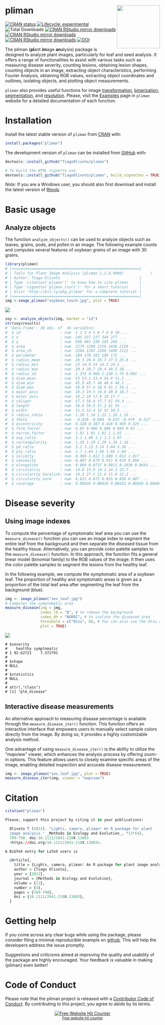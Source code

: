 
<!-- README.md is generated from README.Rmd. Please edit that file -->

# pliman <img src="man/figures/logo_pliman.svg" align="right" height="140/"/>

<!-- badges: start -->

[![CRAN
status](https://www.r-pkg.org/badges/version-ago/pliman)](https://CRAN.R-project.org/package=pliman)
[![Lifecycle:
experimental](https://img.shields.io/badge/lifecycle-experimental-brightgreen.svg)](https://lifecycle.r-lib.org/articles/stages.html#experimental-1)
![Total Downloads](https://cranlogs.r-pkg.org/badges/grand-total/pliman)
[![CRAN RStudio mirror
downloads](https://cranlogs.r-pkg.org/badges/last-month/pliman?color=orange)](https://r-pkg.org/pkg/pliman)
[![CRAN RStudio mirror
downloads](https://cranlogs.r-pkg.org/badges/last-week/pliman?color=orange)](https://r-pkg.org/pkg/pliman)
[![CRAN RStudio mirror
downloads](https://cranlogs.r-pkg.org/badges/last-day/pliman?color=orange)](https://r-pkg.org/pkg/pliman)
[![DOI](https://zenodo.org/badge/352844585.svg)](https://zenodo.org/badge/latestdoi/352844585)

<!-- badges: end -->

The pliman (**pl**ant **im**age **an**alysis) package is designed to
analyze plant images, particularly for leaf and seed analysis. It offers
a range of functionalities to assist with various tasks such as
measuring disease severity, counting lesions, obtaining lesion shapes,
counting objects in an image, extracting object characteristics,
performing Fourier Analysis, obtaining RGB values, extracting object
coordinates and outlines, isolating objects, and plotting object
measurements.

`pliman` also provides useful functions for image
[transformation](https://tiagoolivoto.github.io/pliman/reference/utils_transform.html),
[binarization](https://tiagoolivoto.github.io/pliman/reference/image_binary.html),
[segmentation](https://tiagoolivoto.github.io/pliman/reference/image_segment.html),
and
[resolution](https://tiagoolivoto.github.io/pliman/reference/utils_dpi.html).
Please, visit the
[Examples](https://tiagoolivoto.github.io/pliman/index.html) page in
`pliman` website for a detailed documentation of each function.

# Installation

Install the latest stable version of `pliman` from
[CRAN](https://CRAN.R-project.org/package=pliman) with:

``` r
install.packages("pliman")
```

The development version of `pliman` can be installed from
[GitHub](https://github.com/TiagoOlivoto/pliman) with:

``` r
devtools::install_github("TiagoOlivoto/pliman")

# To build the HTML vignette use
devtools::install_github("TiagoOlivoto/pliman", build_vignettes = TRUE)
```

*Note*: If you are a Windows user, you should also first download and
install the latest version of
[Rtools](https://cran.r-project.org/bin/windows/Rtools/).

# Basic usage

## Analyze objects

The function `analyze_objects()` can be used to analyze objects such as
leaves, grains, pods, and pollen in an image. The following example
counts and computes several features of soybean grains of an image with
30 grains.

``` r
library(pliman)
# |==========================================================|
# | Tools for Plant Image Analysis (pliman 1.2.0.9000)            |
# | Author: Tiago Olivoto                                    |
# | Type 'citation('pliman')' to know how to cite pliman     |
# | Type 'vignette('pliman_start')' for a short tutorial     |
# | Visit 'http://bit.ly/pkg_pliman' for a complete tutorial |
# |==========================================================|
img <-image_pliman("soybean_touch.jpg", plot = TRUE)
```

![](man/figures/README-unnamed-chunk-4-1.png)<!-- -->

``` r
soy <- analyze_objects(img, marker = "id")
str(soy$results)
# 'data.frame': 30 obs. of  34 variables:
#  $ id                  : num  1 2 3 4 5 6 7 8 9 10 ...
#  $ x                   : num  245 537 237 344 277 ...
#  $ y                   : num  509 401 339 105 260 ...
#  $ area                : num  2279 2289 2310 2436 2159 ...
#  $ area_ch             : num  2304 2262 2288 2408 2122 ...
#  $ perimeter           : num  184 178 181 186 172 ...
#  $ radius_mean         : num  26.5 26.6 26.7 27.5 25.8 ...
#  $ radius_min          : num  23 24.8 24 24.3 24.2 ...
#  $ radius_max          : num  29.4 28.7 29.4 30.5 28 ...
#  $ radius_sd           : num  1.375 0.966 1.238 1.74 0.801 ...
#  $ diam_mean           : num  53 53.1 53.4 54.9 51.5 ...
#  $ diam_min            : num  45.9 49.7 48 48.6 48.5 ...
#  $ diam_max            : num  58.8 57.4 58.9 61.1 56.1 ...
#  $ major_axis          : num  19.3 19.5 19.8 20.8 18.7 ...
#  $ minor_axis          : num  18.2 18 17.9 18 17.7 ...
#  $ caliper             : num  57.3 56.9 57.7 61 54.4 ...
#  $ length              : num  56.6 56.5 57.2 61 54 ...
#  $ width               : num  51.5 52.4 52 51 50.5 ...
#  $ radius_ratio        : num  1.28 1.16 1.23 1.26 1.16 ...
#  $ theta               : num  -0.828 -0.804 -0.637 -0.979 -0.217 ...
#  $ eccentricity        : num  0.328 0.387 0.428 0.495 0.325 ...
#  $ form_factor         : num  0.85 0.906 0.886 0.889 0.92 ...
#  $ narrow_factor       : num  1.01 1.01 1.01 1 1.01 ...
#  $ asp_ratio           : num  1.1 1.08 1.1 1.2 1.07 ...
#  $ rectangularity      : num  1.28 1.29 1.29 1.28 1.26 ...
#  $ pd_ratio            : num  3.2 3.13 3.14 3.04 3.16 ...
#  $ plw_ratio           : num  1.7 1.64 1.66 1.66 1.64 ...
#  $ solidity            : num  0.989 1.012 1.009 1.012 1.017 ...
#  $ convexity           : num  0.887 0.879 0.911 0.919 0.898 ...
#  $ elongation          : num  0.089 0.0737 0.0911 0.1639 0.0643 ...
#  $ circularity         : num  14.8 13.9 14.2 14.1 13.7 ...
#  $ circularity_haralick: num  19.3 27.5 21.6 15.8 32.2 ...
#  $ circularity_norm    : num  0.821 0.875 0.855 0.858 0.887 ...
#  $ coverage            : num  0.00426 0.00428 0.00432 0.00456 0.00404 ...
```

# Disease severity

## Using image indexes

To compute the percentage of symptomatic leaf area you can use the
`measure_disease()` function you can use an image index to segment the
entire leaf from the background and then separate the diseased tissue
from the healthy tissue. Alternatively, you can provide color palette
samples to the `measure_disease()` function. In this approach, the
function fits a general linear model (binomial family) to the RGB values
of the image. It then uses the color palette samples to segment the
lesions from the healthy leaf.

In the following example, we compute the symptomatic area of a soybean
leaf. The proportion of healthy and symptomatic areas is given as a
proportion of the total leaf area after segmenting the leaf from the
background (blue).

``` r
img <- image_pliman("sev_leaf.jpg")
# Computes the symptomatic area
measure_disease(img = img,
                index_lb = "B", # to remove the background
                index_dh = "NGRDI", # to isolate the diseased area
                threshold = c("Otsu", 0), # You can also use the Otsu algorithm in both indexes (default)
                plot = TRUE)
```

![](man/figures/README-unnamed-chunk-5-1.png)<!-- -->

    # $severity
    #    healthy symptomatic
    # 1 92.62721    7.372791
    # 
    # $shape
    # NULL
    # 
    # $statistics
    # NULL
    # 
    # attr(,"class")
    # [1] "plm_disease"

## Interactive disease measurements

An alternative approach to measuring disease percentage is available
through the `measure_disease_iter()` function. This function offers an
interactive interface that empowers users to manually select sample
colors directly from the image. By doing so, it provides a highly
customizable analysis method.

One advantage of using `measure_disease_iter()` is the ability to
utilize the “mapview” viewer, which enhances the analysis process by
offering zoom-in options. This feature allows users to closely examine
specific areas of the image, enabling detailed inspection and accurate
disease measurement.

``` r
img <- image_pliman("sev_leaf.jpg", plot = TRUE)
measure_disease_iter(img, viewer = "mapview")
```

# Citation

``` r
citation("pliman")

Please, support this project by citing it in your publications!

  Olivoto T (2022). "Lights, camera, pliman! An R package for plant
  image analysis." _Methods in Ecology and Evolution_, *13*(4),
  789-798. doi:10.1111/2041-210X.13803
  <https://doi.org/10.1111/2041-210X.13803>.

A BibTeX entry for LaTeX users is

  @Article{,
    title = {Lights, camera, pliman! An R package for plant image analysis},
    author = {Tiago Olivoto},
    year = {2022},
    journal = {Methods in Ecology and Evolution},
    volume = {13},
    number = {4},
    pages = {789-798},
    doi = {10.1111/2041-210X.13803},
  }
```

# Getting help

If you come across any clear bugs while using the package, please
consider filing a minimal reproducible example on
[github](https://github.com/TiagoOlivoto/pliman/issues). This will help
the developers address the issue promptly.

Suggestions and criticisms aimed at improving the quality and usability
of the package are highly encouraged. Your feedback is valuable in
making {pliman} even better!

# Code of Conduct

Please note that the pliman project is released with a [Contributor Code
of Conduct](https://tiagoolivoto.github.io/pliman/CODE_OF_CONDUCT.html).
By contributing to this project, you agree to abide by its terms.

<div align="center">

<a href='https://www.free-website-hit-counter.com'><img src="https://www.free-website-hit-counter.com/c.php?d=9&amp;id=144207&amp;s=2" alt="Free Website Hit Counter" border="0"/></a><br/><small><a href='https://www.free-website-hit-counter.com' title="Free Website Hit Counter">Free
website hit counter</a></small>

</div>
